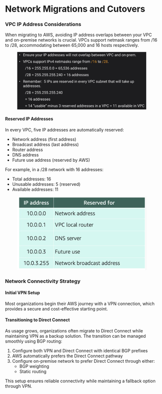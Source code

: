 # Network Migrations and Cutovers

### VPC IP Address Considerations

When migrating to AWS, avoiding IP address overlaps between your VPC and on-premise networks is crucial. VPCs support netmask ranges from /16 to /28, accommodating between 65,000 and 16 hosts respectively.

<figure><img src="../../../../../.gitbook/assets/image (39).png" alt=""><figcaption></figcaption></figure>

#### Reserved IP Addresses

In every VPC, five IP addresses are automatically reserved:

* Network address (first address)
* Broadcast address (last address)
* Router address
* DNS address
* Future use address (reserved by AWS)

For example, in a /28 network with 16 addresses:

* Total addresses: 16
* Unusable addresses: 5 (reserved)
* Available addresses: 11

<figure><img src="../../../../../.gitbook/assets/image (40).png" alt=""><figcaption></figcaption></figure>

### Network Connectivity Strategy

#### Initial VPN Setup

Most organizations begin their AWS journey with a VPN connection, which provides a secure and cost-effective starting point.

#### Transitioning to Direct Connect

As usage grows, organizations often migrate to Direct Connect while maintaining VPN as a backup solution. The transition can be managed smoothly using BGP routing:

1. Configure both VPN and Direct Connect with identical BGP prefixes
2. AWS automatically prefers the Direct Connect pathway
3. Configure on-premise network to prefer Direct Connect through either:
   * BGP weighting
   * Static routing

This setup ensures reliable connectivity while maintaining a fallback option through VPN.
